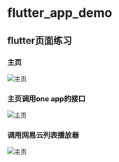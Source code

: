 # flutter_app_demo

## flutter页面练习

### 主页
![主页](https://i0.hdslb.com/bfs/album/d3bdcb80da2d4aaa65966c3ddb4e60a5c70a6bba.png@1e_1c.webp)

### 主页调用one app的接口
![主页](https://i0.hdslb.com/bfs/album/118b1ff946651f3cd9122e2f072ddbbb275ca84b.png@1e_1c.webp)
### 调用网易云列表播放器
![主页](https://i0.hdslb.com/bfs/album/c171cc5810f8eb9dc0306fa88bcaf370a4cf4270.png@1e_1c.webp)

